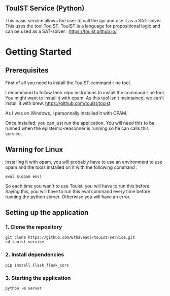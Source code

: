 ## TouIST Service (Python)
This basic service allows the user to call the api and use it as a SAT-solver. This uses the tool TouIST.
TouIST is a language for propositional logic and can be used as a SAT-solver : https://touist.github.io/

# Getting Started
## Prerequisites
First of all you need to install the TouIST command-line tool.

I recommand to follow their repo instrutions to install the command-line tool. You might want to install it with opam. As this tool isn't maintained, we can't install it with brew.
https://github.com/touist/touist

As I was on Windows, I personnally installed it with OPAM.

Once installed, you can just run the application.
You will need this to be runned when the epistemic-reasonner is running so he can calls this service.

## Warning for Linux

Installing it with opam, you will probably have to use an environment to use opam and the tools installed on it with the following command :
```
eval $(opam env)
```
So each time you wan't to use Touist, you will have to run this before.
Saying this, you will have to run this eval command every time before running the python server.
Otherwise you will have an error.

## Setting up the application
### 1. Clone the repository
```
git clone https://github.com/Ethavanol/touist-service.git
cd touist-service
```

### 2. Install dependencies
```
pip install Flask flask_cors
```

### 3. Starting the application
```
python -m server
```
